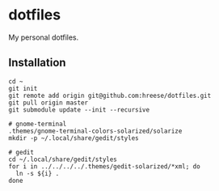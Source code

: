 # dotfiles #

My personal dotfiles.

## Installation ##

    cd ~
    git init
    git remote add origin git@github.com:hreese/dotfiles.git
    git pull origin master
    git submodule update --init --recursive
    
    # gnome-terminal
    .themes/gnome-terminal-colors-solarized/solarize
    mkdir -p ~/.local/share/gedit/styles

    # gedit
    cd ~/.local/share/gedit/styles
    for i in ../../../../.themes/gedit-solarized/*xml; do
      ln -s ${i} .
    done   
    
